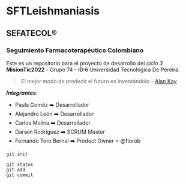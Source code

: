 # SFTLeishmaniasis
## SEFATECOL:registered:
### Seguimiento Farmacoterapéutico Colombiano

Este es un repositorio para el proyecto de desarrollo del *ciclo 3* **MisionTic2022** - Grupo 74 - ~~ID 6~~ Universidad Tecnológica De Pereira.

> El mejor modo de predecir el futuro es inventándolo - [Alan Kay](https://es.wikipedia.org/wiki/Alan_Kay)

***Integrantes***:
- Paula Goméz :arrow_right: Desarrollador
- Alejandro León :arrow_right: Desarrollador
- Carlos Molina :arrow_right: Desarrollador
- Darwin Rodriguez :arrow_right: SCRUM Master
- Fernando Toro Bernal :arrow_right: Product Owner :star: @ftorob

`git init`

```
git status
git add
git commit
```
